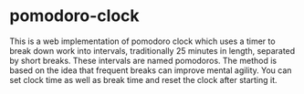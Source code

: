 # pomodoro-clock
This is a web implementation of pomodoro clock which uses a timer to break down work into intervals, traditionally 25 minutes in length, separated by short breaks. These intervals are named pomodoros. The method is based on the idea that frequent breaks can improve mental agility. You can set clock time as well as break time and reset the clock after starting it.
